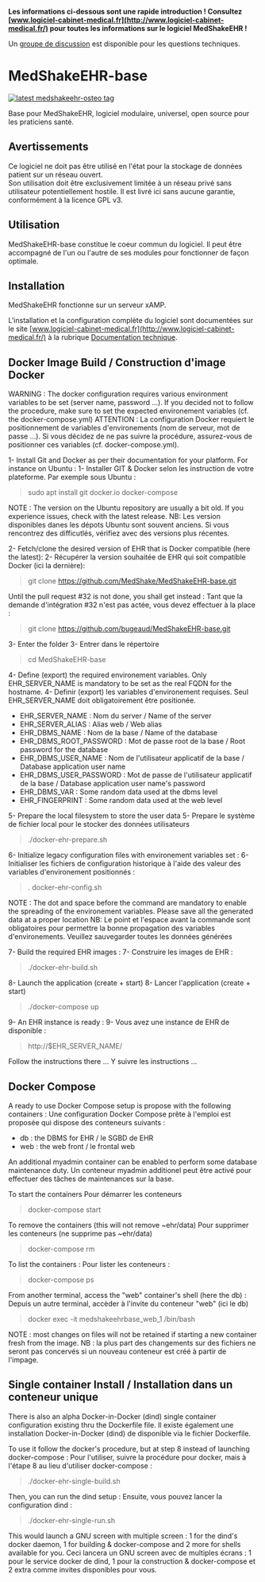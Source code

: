 **Les informations ci-dessous sont une rapide introduction !
Consultez [www.logiciel-cabinet-medical.fr](http://www.logiciel-cabinet-medical.fr/) pour toutes les informations sur le logiciel MedShakeEHR !**

Un [groupe de discussion](https://groups.google.com/forum/#!forum/medshakeehr) est disponible pour les questions techniques.

# MedShakeEHR-base
[![latest medshakeehr-osteo tag][latest-tag]][latest-link]

[latest-tag]: https://img.shields.io/github/v/release/MedShake/MedshakeEHR-base?display_name=tag&label=version
[latest-link]: https://github.com/MedShake/MedShakeEHR-base/releases/latest

Base pour MedShakeEHR, logiciel modulaire, universel, open source pour les praticiens santé.

## Avertissements
Ce logiciel ne doit pas être utilisé en l'état pour la stockage de données patient sur un réseau ouvert.  
Son utilisation doit être exclusivement limitée à un réseau privé sans utilisateur potentiellement hostile.
Il est livré ici sans aucune garantie, conformément à la licence GPL v3.

## Utilisation
MedShakeEHR-base constitue le coeur commun du logiciel. Il peut être accompagné de l'un ou l'autre de ses modules pour fonctionner de façon optimale.

## Installation
MedShakeEHR fonctionne sur un serveur xAMP.  

L'installation et la configuration complète du logiciel sont documentées sur le site [www.logiciel-cabinet-medical.fr](http://www.logiciel-cabinet-medical.fr/) à la rubrique [Documentation technique](http://www.logiciel-cabinet-medical.fr/documentation-technique/).

## Docker Image Build / Construction d'image Docker

WARNING : The docker configuration requires various environment variables to be set (server name, password ...). If you decided not to follow the procedure, make sure to set the expected environement variables (cf. the docker-compose.yml)
ATTENTION : La configuration Docker requiert le positionnement de variables d'environements (nom de serveur, mot de passe ...). Si vous décidez de ne pas suivre la procédure, assurez-vous de positionner ces variables (cf. docker-compose.yml).

1- Install Git and Docker as per their documentation for your platform. For instance on Ubuntu :
1- Installer GIT & Docker selon les instruction de votre plateforme. Par exemple sous Ubuntu :

>sudo apt install git docker.io docker-compose

NOTE : The version on the Ubuntu repository are usually a bit old. If you experience issues, check with the latest release.
NB: Les version disponibles danes les dépots Ubuntu sont souvent anciens. Si vous rencontrez des difficutlés, vérifiez avec des versions plus récentes.

2- Fetch/clone the desired version of EHR that is Docker compatible (here the latest):
2- Récupérer la version souhaitée de EHR qui soit compatible Docker (ici la dernière):

>git clone https://github.com/MedShake/MedShakeEHR-base.git

Until the pull request #32 is not done, you shall get instead :
Tant que la demande d'intégration #32 n'est pas actée, vous devez effectuer à la place :

>git clone https://github.com/bugeaud/MedShakeEHR-base.git

3- Enter the folder
3- Entrer dans le répertoire

>cd MedShakeEHR-base

4- Define (export) the required environement variables. Only EHR_SERVER_NAME is mandatory to be set as the real FQDN for the hostname.
4- Definir (export) les variables d'environement requises. Seul EHR_SERVER_NAME doit obligatoirement être positionée.

  - EHR_SERVER_NAME  : Nom du server / Name of the server
  - EHR_SERVER_ALIAS : Alias web / Web alias
  - EHR_DBMS_NAME : Nom de la base / Name of the database
  - EHR_DBMS_ROOT_PASSWORD : Mot de passe root de la base / Root password for the database
  - EHR_DBMS_USER_NAME :  Nom de l'utilisateur applicatif de la base / Database application user name
  - EHR_DBMS_USER_PASSWORD : Mot de passe de l'utilisateur applicatif de la base / Database application user name's password
  - EHR_DBMS_VAR : Some random data used at the dbms level
  - EHR_FINGERPRINT : Some random data used at the web level

5- Prepare the local filesystem to store the user data
5- Prepare le système de fichier local pour le stocker des données utilisateurs

> ./docker-ehr-prepare.sh

6- Initialize legacy configuration files with environement variables set :
6- Initialiser les fichiers de configuration historique à l'aide des valeur des variables d'environement positionnés :

> . docker-ehr-config.sh

NOTE : The dot and space before the command are mandatory to enable the spreading of the environement variables. Please save all the generated data at a proper location
NB: Le point et l'espace avant la commande sont obligatoires pour permettre la bonne propagation des variables d'environements. Veuillez sauvegarder toutes les données générées

7- Build the required EHR images :
7- Construire les images de EHR :

> ./docker-ehr-build.sh

8- Launch the application (create + start)
8- Lancer l'application (create + start)

> ./docker-compose up

9- An EHR instance is ready :
9- Vous avez une instance de EHR de disponible :

>http://$EHR_SERVER_NAME/

Follow the instructions there ...
Y suivre les instructions ...

## Docker Compose

A ready to use Docker Compose setup is propose with the following containers :
Une configuration Docker Compose prête à l'emploi est proposée qui dispose des conteneurs suivants :
- db : the DBMS for EHR / le SGBD de EHR
- web : the web front / le frontal web

An additional myadmin container can be enabled to perform some database maintenance duty.
Un conteneur myadmin additionel peut être activé pour effectuer des tâches de maintenances sur la base.

To start the containers
Pour démarrer les conteneurs

> docker-compose start

To remove the containers (this will not remove ~ehr/data)
Pour supprimer les conteneurs (ne supprime pas ~ehr/data)

> docker-compose rm

To list the containers :
Pour lister les conteneurs :

> docker-compose ps

From another terminal, access the "web" container's shell (here the db) :
Depuis un autre terminal, accèder à l'invite du conteneur "web" (ici le db)

> docker exec -it medshakeehrbase_web_1 /bin/bash

NOTE : most changes on files  will not be retained if starting a new container fresh from the image.
NB : la plus part des changements sur des fichiers ne seront pas concervés si un nouveau conteneur est créé à partir de l'impage.

## Single container Install / Installation dans un conteneur unique

There is also an alpha Docker-in-Docker (dind) single container configuration existing thru the Dockerfile file.
Il existe également une installation Docker-in-Docker (dind) de disponible via le fichier Dockerfile.

To use it follow the docker's procedure, but at step 8 instead of launching docker-compose :
Pour l'utiliser, suivre la procédure pour docker, mais à l'étape 8 au lieu d'utiliser docker-compose :

> ./docker-ehr-single-build.sh

Then, you can run the dind setup :
Ensuite, vous pouvez lancer la configuration dind :

> ./docker-ehr-single-run.sh

This would launch a GNU screen with multiple screen : 1 for the dind's docker daemon, 1 for building  & docker-compose and 2 more for shells available for you.
Ceci lancera un GNU screen avec de multiples écrans : 1 pour le service docker de dind, 1 pour la construction & docker-compose et 2 extra comme invites disponibles pour vous.
